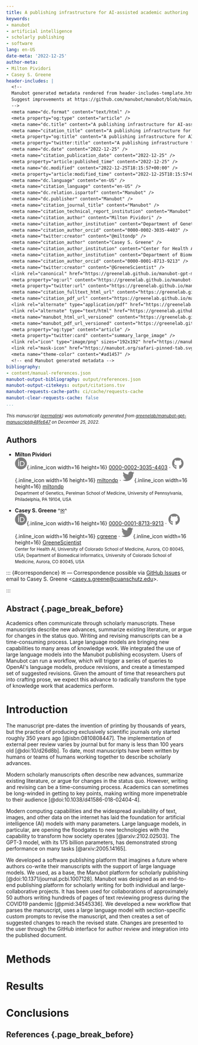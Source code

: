 ```yaml
---
title: A publishing infrastructure for AI-assisted academic authoring
keywords:
- manubot
- artificial intelligence
- scholarly publishing
- software
lang: en-US
date-meta: '2022-12-25'
author-meta:
- Milton Pividori
- Casey S. Greene
header-includes: |
  <!--
  Manubot generated metadata rendered from header-includes-template.html.
  Suggest improvements at https://github.com/manubot/manubot/blob/main/manubot/process/header-includes-template.html
  -->
  <meta name="dc.format" content="text/html" />
  <meta property="og:type" content="article" />
  <meta name="dc.title" content="A publishing infrastructure for AI-assisted academic authoring" />
  <meta name="citation_title" content="A publishing infrastructure for AI-assisted academic authoring" />
  <meta property="og:title" content="A publishing infrastructure for AI-assisted academic authoring" />
  <meta property="twitter:title" content="A publishing infrastructure for AI-assisted academic authoring" />
  <meta name="dc.date" content="2022-12-25" />
  <meta name="citation_publication_date" content="2022-12-25" />
  <meta property="article:published_time" content="2022-12-25" />
  <meta name="dc.modified" content="2022-12-25T18:15:57+00:00" />
  <meta property="article:modified_time" content="2022-12-25T18:15:57+00:00" />
  <meta name="dc.language" content="en-US" />
  <meta name="citation_language" content="en-US" />
  <meta name="dc.relation.ispartof" content="Manubot" />
  <meta name="dc.publisher" content="Manubot" />
  <meta name="citation_journal_title" content="Manubot" />
  <meta name="citation_technical_report_institution" content="Manubot" />
  <meta name="citation_author" content="Milton Pividori" />
  <meta name="citation_author_institution" content="Department of Genetics, Perelman School of Medicine, University of Pennsylvania, Philadelphia, PA 19104, USA" />
  <meta name="citation_author_orcid" content="0000-0002-3035-4403" />
  <meta name="twitter:creator" content="@miltondp" />
  <meta name="citation_author" content="Casey S. Greene" />
  <meta name="citation_author_institution" content="Center for Health AI, University of Colorado School of Medicine, Aurora, CO 80045, USA" />
  <meta name="citation_author_institution" content="Department of Biomedical Informatics, University of Colorado School of Medicine, Aurora, CO 80045, USA" />
  <meta name="citation_author_orcid" content="0000-0001-8713-9213" />
  <meta name="twitter:creator" content="@GreeneScientist" />
  <link rel="canonical" href="https://greenelab.github.io/manubot-gpt-manuscript/" />
  <meta property="og:url" content="https://greenelab.github.io/manubot-gpt-manuscript/" />
  <meta property="twitter:url" content="https://greenelab.github.io/manubot-gpt-manuscript/" />
  <meta name="citation_fulltext_html_url" content="https://greenelab.github.io/manubot-gpt-manuscript/" />
  <meta name="citation_pdf_url" content="https://greenelab.github.io/manubot-gpt-manuscript/manuscript.pdf" />
  <link rel="alternate" type="application/pdf" href="https://greenelab.github.io/manubot-gpt-manuscript/manuscript.pdf" />
  <link rel="alternate" type="text/html" href="https://greenelab.github.io/manubot-gpt-manuscript/v/48fe6473a42ca6b2ac67e1b7e4f0812572574d24/" />
  <meta name="manubot_html_url_versioned" content="https://greenelab.github.io/manubot-gpt-manuscript/v/48fe6473a42ca6b2ac67e1b7e4f0812572574d24/" />
  <meta name="manubot_pdf_url_versioned" content="https://greenelab.github.io/manubot-gpt-manuscript/v/48fe6473a42ca6b2ac67e1b7e4f0812572574d24/manuscript.pdf" />
  <meta property="og:type" content="article" />
  <meta property="twitter:card" content="summary_large_image" />
  <link rel="icon" type="image/png" sizes="192x192" href="https://manubot.org/favicon-192x192.png" />
  <link rel="mask-icon" href="https://manubot.org/safari-pinned-tab.svg" color="#ad1457" />
  <meta name="theme-color" content="#ad1457" />
  <!-- end Manubot generated metadata -->
bibliography:
- content/manual-references.json
manubot-output-bibliography: output/references.json
manubot-output-citekeys: output/citations.tsv
manubot-requests-cache-path: ci/cache/requests-cache
manubot-clear-requests-cache: false
...
```







<small><em>
This manuscript
([permalink](https://greenelab.github.io/manubot-gpt-manuscript/v/48fe6473a42ca6b2ac67e1b7e4f0812572574d24/))
was automatically generated
from [greenelab/manubot-gpt-manuscript@48fe647](https://github.com/greenelab/manubot-gpt-manuscript/tree/48fe6473a42ca6b2ac67e1b7e4f0812572574d24)
on December 25, 2022.
</em></small>



## Authors



+ **Milton Pividori**
  <br>
    ![ORCID icon](images/orcid.svg){.inline_icon width=16 height=16}
    [0000-0002-3035-4403](https://orcid.org/0000-0002-3035-4403)
    · ![GitHub icon](images/github.svg){.inline_icon width=16 height=16}
    [miltondp](https://github.com/miltondp)
    · ![Twitter icon](images/twitter.svg){.inline_icon width=16 height=16}
    [miltondp](https://twitter.com/miltondp)
    <br>
  <small>
     Department of Genetics, Perelman School of Medicine, University of Pennsylvania, Philadelphia, PA 19104, USA
  </small>

+ **Casey S. Greene**
  ^[✉](#correspondence)^<br>
    ![ORCID icon](images/orcid.svg){.inline_icon width=16 height=16}
    [0000-0001-8713-9213](https://orcid.org/0000-0001-8713-9213)
    · ![GitHub icon](images/github.svg){.inline_icon width=16 height=16}
    [cgreene](https://github.com/cgreene)
    · ![Twitter icon](images/twitter.svg){.inline_icon width=16 height=16}
    [GreeneScientist](https://twitter.com/GreeneScientist)
    <br>
  <small>
     Center for Health AI, University of Colorado School of Medicine, Aurora, CO 80045, USA; Department of Biomedical Informatics, University of Colorado School of Medicine, Aurora, CO 80045, USA
  </small>


::: {#correspondence}
✉ — Correspondence possible via [GitHub Issues](https://github.com/greenelab/manubot-gpt-manuscript/issues)
or email to
Casey S. Greene \<casey.s.greene@cuanschutz.edu\>.


:::


## Abstract {.page_break_before}

Academics often communicate through scholarly manuscripts.
These manuscripts describe new advances, summarize existing literature, or argue for changes in the status quo.
Writing and revising manuscripts can be a time-consuming process.
Large language models are bringing new capabilities to many areas of knowledge work.
We integrated the use of large language models into the Manubot publishing ecosystem.
Users of Manubot can run a workflow, which will trigger a series of queries to OpenAI's language models, produce revisions, and create a timestamped set of suggested revisions.
Given the amount of time that researchers put into crafting prose, we expect this advance to radically transform the type of knowledge work that academics perform.


# Introduction

The manuscript pre-dates the invention of printing by thousands of years, but the practice of producing exclusively scientific journals only started roughly 350 years ago [@isbn:0810808447].
The implementation of external peer review varies by journal but for many is less than 100 years old [@doi:10/d26d8b].
To date, most manuscripts have been written by humans or teams of humans working together to describe scholarly advances.

Modern scholarly manuscripts often describe new advances, summarize existing literature, or argue for changes in the status quo.
However, writing and revising can be a time-consuming process.
Academics can sometimes be long-winded in getting to key points, making writing more impenetrable to their audience [@doi:10.1038/d41586-018-02404-4].

Modern computing capabilities and the widespread availability of text, images, and other data on the internet has laid the foundation for artificial intelligence (AI) models with many parameters.
Large language models, in particular, are opening the floodgates to new technologies with the capability to transform how society operates [@arxiv:2102.02503].
The GPT-3 model, with its 175 billion parameters, has demonstrated strong performance on many tasks [@arxiv:2005.14165].

We developed a software publishing platform that imagines a future where authors co-write their manuscripts with the support of large language models.
We used, as a base, the Manubot platform for scholarly publishing [@doi:10.1371/journal.pcbi.1007128].
Manubot was designed as an end-to-end publishing platform for scholarly writing for both individual and large-collaborative projects.
It has been used for collaborations of approximately 50 authors writing hundreds of pages of text reviewing progress during the COVID19 pandemic [@pmid:34545336].
We developed a new workflow that parses the manuscript, uses a large language model with section-specific custom prompts to revise the manuscript, and then creates a set of suggested changes to reach the revised state.
Changes are presented to the user through the GitHub interface for author review and integration into the published document.


# Methods



# Results



# Conclusions


## References {.page_break_before}

<!-- Explicitly insert bibliography here -->
<div id="refs"></div>

